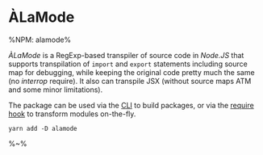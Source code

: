 # ÀLaMode

%NPM: alamode%

_ÀLaMode_ is a RegExp-based transpiler of source code in _Node.JS_ that supports transpilation of `import` and `export` statements including source map for debugging, while keeping the original code pretty much the same (no _interrop_ require). It also can transpile JSX (without source maps ATM and some minor limitations).

The package can be used via the [CLI](#CLI) to build packages, or via the [require hook](#require-hook) to transform modules on-the-fly.

```
yarn add -D alamode
```

%~%